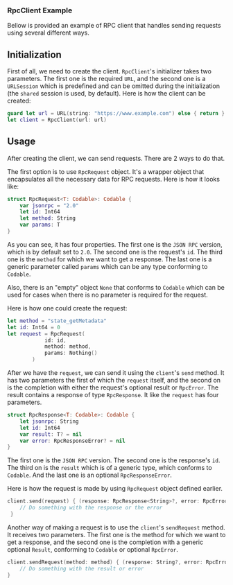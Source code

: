 ### RpcClient Example

Bellow is provided an example of RPC client that handles sending requests using several different ways.

## Initialization

First of all, we need to create the client. `RpcClient`'s initializer takes two parameters. The
first one is the required `URL`, and the second one is a `URLSession` which is predefined and
can be omitted during the initialization (the `shared` session is used, by default).
Here is how the client can be created:
```Swift
guard let url = URL(string: "https://www.example.com") else { return }
let client = RpcClient(url: url)
```

## Usage

After creating the client, we can send requests. There are 2 ways to do that.

The first option is to use `RpcRequest` object. It's a wrapper object that encapsulates all the
necessary data for RPC requests. Here is how it looks like:

```Swift
struct RpcRequest<T: Codable>: Codable {
    var jsonrpc = "2.0"
    let id: Int64
    let method: String
    var params: T
}
```

As you can see, it has four properties. The first one is the `JSON RPC` version, which is
by default set to `2.0`. The second one is the request's `id`. The third one is the `method`
for which we want to get a response. The last one is a generic parameter called `params` which can
be any type conforming to `Codable`.

Also, there is an "empty" object `None` that conforms to `Codable` which can be used for cases
when there is no parameter is required for the request.

Here is how one could create the request:
```Swift
let method = "state_getMetadata"
let id: Int64 = 0
let request = RpcRequest(
            id: id,
            method: method,
            params: Nothing()
        )
```

After we have the `request`, we can send it using the `client`'s `send` method. It has two parameters
the first of which the `request` itself, and the second on is the completion with either the request's optional result or `RpcError`.
The result contains a response of type `RpcResponse`. It like the `request` has four parameters.

```Swift
struct RpcResponse<T: Codable>: Codable {
    let jsonrpc: String
    let id: Int64
    var result: T? = nil
    var error: RpcResponseError? = nil
}
```
The first one is the `JSON RPC` version. The second one is the response's `id`. The third on
is the `result` which is of a generic type, which conforms to `Codable`. And the last one
is an optional `RpcResponseError`.

Here is how the request is made by using `RpcRequest` object defined earlier.

```Swift
client.send(request) { (response: RpcResponse<String>?, error: RpcError?) in
    // Do something with the response or the error
 }
```

Another way of making a request is to use the `client`'s `sendRequest` method. It receives two
parameters. The first one is the method for which we want to get a response, and the second one
is the completion with a generic optional `Result`, conforming to `Codable` or optional `RpcError`.

```Swift
client.sendRequest(method: method) { (response: String?, error: RpcError?) in
    // Do something with the result or error
}
```

